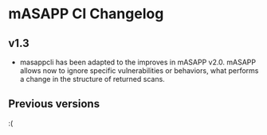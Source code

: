 # mASAPP CI  Changelog

## v1.3

* masappcli has been adapted to the improves in mASAPP v2.0. mASAPP allows now to ignore specific vulnerabilities or behaviors, what performs a change in the structure of returned scans.

## Previous versions

:(